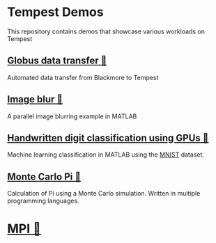 # Tempest Demos
This repository contains demos that showcase various workloads on Tempest

## [Globus data transfer 📁](globus-automated-transfer)

Automated data transfer from Blackmore to Tempest

## [Image blur 📁](image-blur)

A parallel image blurring example in MATLAB

## [Handwritten digit classification using GPUs 📁](mnist)

Machine learning classification in MATLAB using the [MNIST](https://en.wikipedia.org/wiki/MNIST_database) dataset.

## [Monte Carlo Pi 📁](monte-carlo-pi)

Calculation of Pi using a Monte Carlo simulation. Written in multiple programming languages.

# [MPI 📁](mpi)
